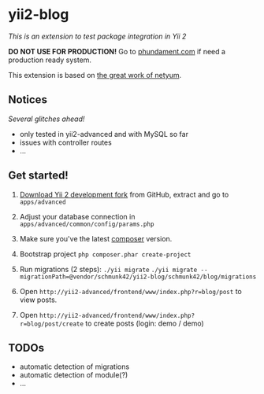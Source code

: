 yii2-blog
=========

*This is an extension to test package integration in Yii 2*

**DO NOT USE FOR PRODUCTION!** Go to [phundament.com](http://phundament.com) if need a production ready system.

This extension is based on [the great work of netyum](https://github.com/netyum/blog2.0/).

## Notices

*Several glitches ahead!*

 * only tested in yii2-advanced and with MySQL so far
 * issues with controller routes
 * ...

## Get started!

1. [Download Yii 2 development fork](https://github.com/schmunk42/yii2/tree/testing-extensions) from GitHub, extract and go to `apps/advanced`

2. Adjust your database connection in `apps/advanced/common/config/params.php`

3. Make sure you've the latest [composer](http://getcomposer.org/download/) version.

4. Bootstrap project `php composer.phar create-project`

5. Run migrations (2 steps): 
    `./yii migrate`
    `./yii migrate --migrationPath=@vendor/schmunk42/yii2-blog/schmunk42/blog/migrations`

6. Open `http://yii2-advanced/frontend/www/index.php?r=blog/post` to view posts.
7. Open `http://yii2-advanced/frontend/www/index.php?r=blog/post/create` to create posts (login: demo / demo)

## TODOs

* automatic detection of migrations
* automatic detection of module(?)
* ...